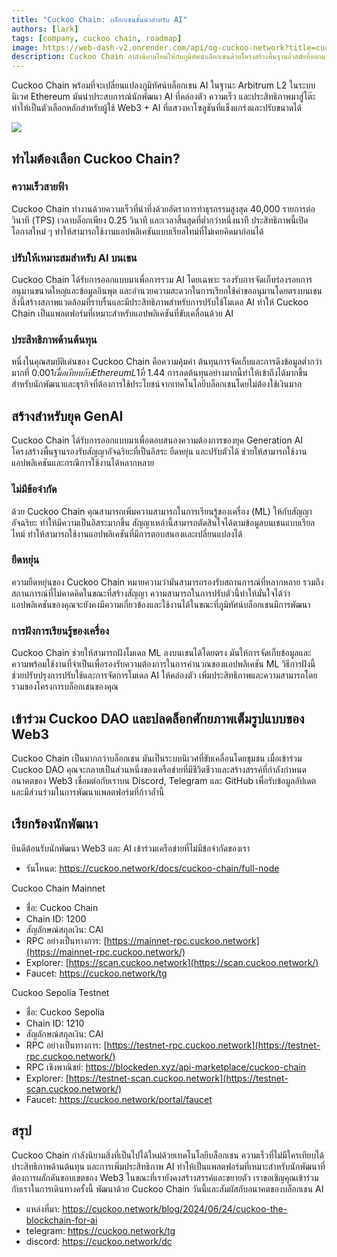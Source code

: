 ```yaml
---
title: "Cuckoo Chain: บล็อกเชนชั้นนำสำหรับ AI"
authors: [lark]
tags: [company, cuckoo chain, roadmap]
image: https://web-dash-v2.onrender.com/api/og-cuckoo-network?title=cuckoo-chain%3A%20%E0%B8%9A%E0%B8%A5%E0%B9%87%E0%B8%AD%E0%B8%81%E0%B9%80%E0%B8%8A%E0%B8%99%E0%B8%8A%E0%B8%B1%E0%B9%89%E0%B8%99%E0%B8%99%E0%B8%B3%E0%B8%AA%E0%B8%B3%E0%B8%AB%E0%B8%A3%E0%B8%B1%E0%B8%9A%20AI
description: Cuckoo Chain กำลังนิยามใหม่ให้กับภูมิทัศน์บล็อกเชนด้วยโครงสร้างพื้นฐานล้ำสมัยที่ออกแบบมาสำหรับ AI และ Web3 ในฐานะ Arbitrum L2 ในระบบนิเวศ Ethereum Cuckoo Chain มอบความเร็วในการทำธุรกรรมที่รวดเร็วทันใจ ค่าใช้จ่ายต่ำ และความสามารถด้าน AI ที่แข็งแกร่ง ทำให้เป็นตัวเลือกที่เหมาะสมที่สุดสำหรับนักพัฒนาและนวัตกรในพื้นที่ Web3
---
```


Cuckoo Chain พร้อมที่จะเปลี่ยนแปลงภูมิทัศน์บล็อกเชน AI ในฐานะ Arbitrum L2 ในระบบนิเวศ Ethereum มันนำประสบการณ์นักพัฒนา AI ที่คล่องตัว ความเร็ว และประสิทธิภาพมาสู่โต๊ะ ทำให้เป็นตัวเลือกหลักสำหรับผู้ใช้ Web3 + AI ที่แสวงหาโซลูชันที่แข็งแกร่งและปรับขนาดได้

![](https://cuckoo-network.b-cdn.net/cuckoo-chain-blockchain-for-ai.webp)

## ทำไมต้องเลือก Cuckoo Chain?

### ความเร็วสายฟ้า

Cuckoo Chain ทำงานด้วยความเร็วที่น่าทึ่งด้วยอัตราการทำธุรกรรมสูงสุด 40,000 รายการต่อวินาที (TPS) เวลาบล็อกเพียง 0.25 วินาที และเวลาสิ้นสุดที่ต่ำกว่าหนึ่งนาที ประสิทธิภาพนี้เปิดโอกาสใหม่ ๆ ทำให้สามารถใช้งานแอปพลิเคชันแบบเรียลไทม์ที่ไม่เคยคิดมาก่อนได้

### ปรับให้เหมาะสมสำหรับ AI บนเชน

Cuckoo Chain ได้รับการออกแบบมาเพื่อการรวม AI โดยเฉพาะ รองรับการจัดเก็บร่องรอยการอนุมานขนาดใหญ่และข้อมูลอินพุต และอำนวยความสะดวกในการเรียกใช้คำขออนุมานโดยตรงบนเชน สิ่งนี้สร้างสภาพแวดล้อมที่ราบรื่นและมีประสิทธิภาพสำหรับการปรับใช้โมเดล AI ทำให้ Cuckoo Chain เป็นแพลตฟอร์มที่เหมาะสำหรับแอปพลิเคชันที่ขับเคลื่อนด้วย AI

### ประสิทธิภาพด้านต้นทุน

หนึ่งในคุณสมบัติเด่นของ Cuckoo Chain คือความคุ้มค่า ต้นทุนการจัดเก็บและการดึงข้อมูลต่ำกว่ามากที่ $0.001 เมื่อเทียบกับ Ethereum L1 ที่ ~$1.44 การลดต้นทุนอย่างมากนี้ทำให้เข้าถึงได้มากขึ้นสำหรับนักพัฒนาและธุรกิจที่ต้องการใช้ประโยชน์จากเทคโนโลยีบล็อกเชนโดยไม่ต้องใช้เงินมาก

## สร้างสำหรับยุค GenAI

Cuckoo Chain ได้รับการออกแบบมาเพื่อตอบสนองความต้องการของยุค Generation AI โครงสร้างพื้นฐานรองรับสัญญาอัจฉริยะที่เป็นอิสระ ยืดหยุ่น และปรับตัวได้ ช่วยให้สามารถใช้งานแอปพลิเคชันและกรณีการใช้งานได้หลากหลาย

### ไม่มีข้อจำกัด

ด้วย Cuckoo Chain คุณสามารถเพิ่มความสามารถในการเรียนรู้ของเครื่อง (ML) ให้กับสัญญาอัจฉริยะ ทำให้มีความเป็นอิสระมากขึ้น สัญญาเหล่านี้สามารถตัดสินใจได้ตามข้อมูลบนเชนแบบเรียลไทม์ ทำให้สามารถใช้งานแอปพลิเคชันที่มีการตอบสนองและเปลี่ยนแปลงได้

### ยืดหยุ่น

ความยืดหยุ่นของ Cuckoo Chain หมายความว่ามันสามารถรองรับสถานการณ์ที่หลากหลาย รวมถึงสถานการณ์ที่ไม่คาดคิดในขณะที่สร้างสัญญา ความสามารถในการปรับตัวนี้ทำให้มั่นใจได้ว่าแอปพลิเคชันของคุณจะยังคงมีความเกี่ยวข้องและใช้งานได้ในขณะที่ภูมิทัศน์บล็อกเชนมีการพัฒนา

### การฝังการเรียนรู้ของเครื่อง

Cuckoo Chain ช่วยให้สามารถฝังโมเดล ML ลงบนเชนได้โดยตรง มันให้การจัดเก็บข้อมูลและความพร้อมใช้งานที่จำเป็นเพื่อรองรับความต้องการในการคำนวณของแอปพลิเคชัน ML วิธีการฝังนี้ช่วยปรับปรุงการปรับใช้และการจัดการโมเดล AI ให้คล่องตัว เพิ่มประสิทธิภาพและความสามารถโดยรวมของโครงการบล็อกเชนของคุณ

## เข้าร่วม Cuckoo DAO และปลดล็อกศักยภาพเต็มรูปแบบของ Web3

Cuckoo Chain เป็นมากกว่าบล็อกเชน มันเป็นระบบนิเวศที่ขับเคลื่อนโดยชุมชน เมื่อเข้าร่วม Cuckoo DAO คุณจะกลายเป็นส่วนหนึ่งของเครือข่ายที่มีชีวิตชีวาและสร้างสรรค์ที่กำลังกำหนดอนาคตของ Web3 เชื่อมต่อกับเราบน Discord, Telegram และ GitHub เพื่อรับข้อมูลอัปเดตและมีส่วนร่วมในการพัฒนาแพลตฟอร์มที่ก้าวล้ำนี้

## เรียกร้องนักพัฒนา

ยินดีต้อนรับนักพัฒนา Web3 และ AI เข้าร่วมเครือข่ายที่ไม่มีข้อจำกัดของเรา

* รันโหนด: https://cuckoo.network/docs/cuckoo-chain/full-node

Cuckoo Chain Mainnet

- ชื่อ: Cuckoo Chain
- Chain ID: 1200
- สัญลักษณ์สกุลเงิน: CAI
- RPC อย่างเป็นทางการ: [https://mainnet-rpc.cuckoo.network](https://mainnet-rpc.cuckoo.network/)
- Explorer: [https://scan.cuckoo.network](https://scan.cuckoo.network/)
- Faucet: https://cuckoo.network/tg

Cuckoo Sepolia Testnet

- ชื่อ: Cuckoo Sepolia
- Chain ID: 1210
- สัญลักษณ์สกุลเงิน: CAI
- RPC อย่างเป็นทางการ: [https://testnet-rpc.cuckoo.network](https://testnet-rpc.cuckoo.network/)
- RPC เชิงพาณิชย์: https://blockeden.xyz/api-marketplace/cuckoo-chain
- Explorer: [https://testnet-scan.cuckoo.network](https://testnet-scan.cuckoo.network/)
- Faucet: https://cuckoo.network/portal/faucet

## สรุป

Cuckoo Chain กำลังนิยามสิ่งที่เป็นไปได้ใหม่ด้วยเทคโนโลยีบล็อกเชน ความเร็วที่ไม่มีใครเทียบได้ ประสิทธิภาพด้านต้นทุน และการเพิ่มประสิทธิภาพ AI ทำให้เป็นแพลตฟอร์มที่เหมาะสำหรับนักพัฒนาที่ต้องการผลักดันขอบเขตของ Web3 ในขณะที่เรายังคงสร้างสรรค์และขยายตัว เราขอเชิญคุณเข้าร่วมกับเราในการเดินทางครั้งนี้ พัฒนาด้วย Cuckoo Chain วันนี้และสัมผัสกับอนาคตของบล็อกเชน AI

- แหล่งที่มา: https://cuckoo.network/blog/2024/06/24/cuckoo-the-blockchain-for-ai
- telegram: https://cuckoo.network/tg
- discord: https://cuckoo.network/dc
